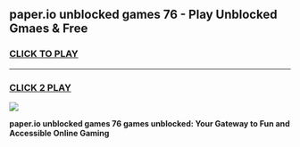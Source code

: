 
## paper.io unblocked games 76 - Play Unblocked Gmaes & Free
<h3>
<a href="https://news.freeplayer.one?title=paper.io_unblocked_games_76&ref=16F">CLICK TO PLAY</a></h3>
<hr>

<h3>
<a href="https://news.freeplayer.one?title=paper.io_unblocked_games_76&ref=16F">CLICK 2 PLAY</a>
  
</h3>

<a href="https://news.freeplayer.one?title=paper.io_unblocked_games_76&ref=16F/"><img src="https://clearcache.store/games.png"></a>


**paper.io unblocked games 76 games unblocked: Your Gateway to Fun and Accessible Online Gaming**
